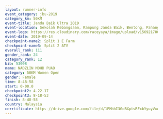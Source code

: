 ```yaml
---
layout: runner-info 
event_category: jbu-2019 
category_km: 50KM 
event-title: Janda Baik Ultra 2019  
event-location: Sekolah Kebangsaan, Kampung Janda Baik, Bentong, Pahang, Malaysia 
event-logo: https://res.cloudinary.com/raceyaya/image/upload/v1569217009/logo/janda-baik_vch1pc.jpg 
event-date: 2019-09-14 
checkpoint-name2: Split 1 E Farm 
checkpoint-name3: Split 2 ATV 
overall_rank: 111
gender_rank: 24
category_rank: 12
bib: 53008
name: NADZLIN MOHD PUAD
category: 50KM Women Open
gender: Female
time: 8-48-58
start: 0-00.0
checkpoint2: 4-22-17
checkpoint3: 8-18-53
finish: 8-48-58
country: Malaysia
cerrtificate: https-//drive.google.com/file/d/1PMhhI3GoBXptsRFxbYyuyVxwy4t5AvFN/view?usp=sharing
---
```

